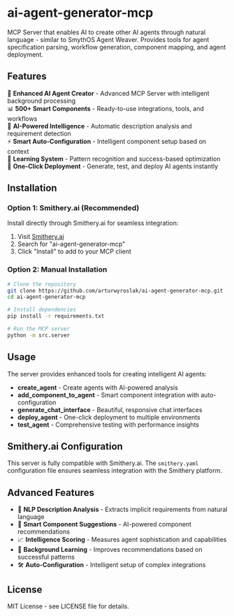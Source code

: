 # ai-agent-generator-mcp

MCP Server that enables AI to create other AI agents through natural language - similar to SmythOS Agent Weaver. Provides tools for agent specification parsing, workflow generation, component mapping, and agent deployment.

## Features

🤖 **Enhanced AI Agent Creator** - Advanced MCP Server with intelligent background processing  
📊 **500+ Smart Components** - Ready-to-use integrations, tools, and workflows  
🧠 **AI-Powered Intelligence** - Automatic description analysis and requirement detection  
⚡ **Smart Auto-Configuration** - Intelligent component setup based on context  
🎯 **Learning System** - Pattern recognition and success-based optimization  
🚀 **One-Click Deployment** - Generate, test, and deploy AI agents instantly  

## Installation

### Option 1: Smithery.ai (Recommended)

Install directly through Smithery.ai for seamless integration:

1. Visit [Smithery.ai](https://smithery.ai)
2. Search for "ai-agent-generator-mcp"  
3. Click "Install" to add to your MCP client

### Option 2: Manual Installation

```bash
# Clone the repository
git clone https://github.com/arturwyroslak/ai-agent-generator-mcp.git
cd ai-agent-generator-mcp

# Install dependencies
pip install -r requirements.txt

# Run the MCP server
python -m src.server
```

## Usage

The server provides enhanced tools for creating intelligent AI agents:

- **create_agent** - Create agents with AI-powered analysis  
- **add_component_to_agent** - Smart component integration with auto-configuration  
- **generate_chat_interface** - Beautiful, responsive chat interfaces  
- **deploy_agent** - One-click deployment to multiple environments  
- **test_agent** - Comprehensive testing with performance insights  

## Smithery.ai Configuration

This server is fully compatible with Smithery.ai. The `smithery.yaml` configuration file ensures seamless integration with the Smithery platform.

## Advanced Features

- 🧠 **NLP Description Analysis** - Extracts implicit requirements from natural language  
- 🎯 **Smart Component Suggestions** - AI-powered component recommendations  
- 📈 **Intelligence Scoring** - Measures agent sophistication and capabilities  
- 🔄 **Background Learning** - Improves recommendations based on successful patterns  
- 🛠️ **Auto-Configuration** - Intelligent setup of complex integrations  

## License

MIT License - see LICENSE file for details.

